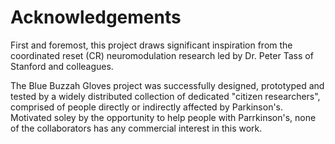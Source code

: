 # Acknowledgements
First and foremost, this project draws significant inspiration from the coordinated reset (CR) neuromodulation research led by Dr. Peter Tass of Stanford and colleagues.

The Blue Buzzah Gloves project was successfully designed, prototyped and tested by a widely distributed collection of dedicated "citizen researchers", comprised of people directly or indirectly affected by Parkinson's.
Motivated soley by the opportunity to help people with Parrkinson's, none of the collaborators has any commercial interest in this work.

